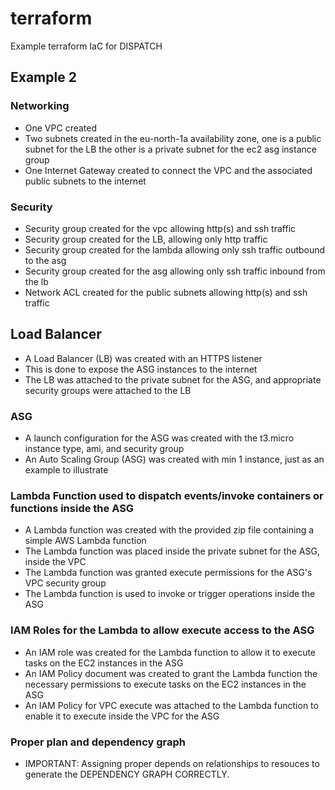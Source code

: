 # terraform
Example terraform IaC for DISPATCH

## Example 2

### Networking
- One VPC created
- Two subnets created in the eu-north-1a availability zone, one is a public subnet for the LB
the other is a private subnet for the ec2 asg instance group
- One Internet Gateway created to connect the VPC and the associated public subnets to the internet

### Security
- Security group created for the vpc allowing http(s) and ssh traffic
- Security group created for the LB, allowing only http traffic
- Security group created for the lambda allowing only ssh traffic outbound to the asg
- Security group created for the asg allowing only ssh traffic inbound from the lb
- Network ACL created for the public subnets allowing http(s) and ssh traffic

## Load Balancer
- A Load Balancer (LB) was created with an HTTPS listener
- This is done to expose the ASG instances to the internet
- The LB was attached to the private subnet for the ASG, and appropriate security groups were attached to the LB

### ASG
- A launch configuration for the ASG was created with the t3.micro instance type, ami, and security group
- An Auto Scaling Group (ASG) was created with min 1 instance, just as an example to illustrate

### Lambda Function used to dispatch events/invoke containers or functions inside the ASG
- A Lambda function was created with the provided zip file containing a simple AWS Lambda function
- The Lambda function was placed inside the private subnet for the ASG, inside the VPC
- The Lambda function was granted execute permissions for the ASG's VPC security group
- The Lambda function is used to invoke or trigger operations inside the ASG

### IAM Roles for the Lambda to allow execute access to the ASG
- An IAM role was created for the Lambda function to allow it to execute tasks on the EC2 instances in the ASG
- An IAM Policy document was created to grant the Lambda function the necessary permissions to execute tasks on the EC2 instances in the ASG
- An IAM Policy for VPC execute was attached to the Lambda function to enable it to execute inside the VPC for the ASG


### Proper plan and dependency graph
- IMPORTANT: Assigning proper depends on relationships to resouces to generate the DEPENDENCY GRAPH CORRECTLY.

